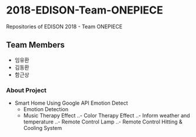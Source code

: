 # 2018-EDISON-Team-ONEPIECE
Repositories of EDISON 2018 - Team ONEPIECE
## Team Members
- 임유환
- 김동환
- 함근상 
### About Project
- Smart Home Using Google API Emotion Detect
  + Emotion Detection
  + Music Therapy Effect
..- Color Therapy Effect
..- Inform weather and temperature
..- Remote Control Lamp
..- Remote Control Hitting & Cooling System
